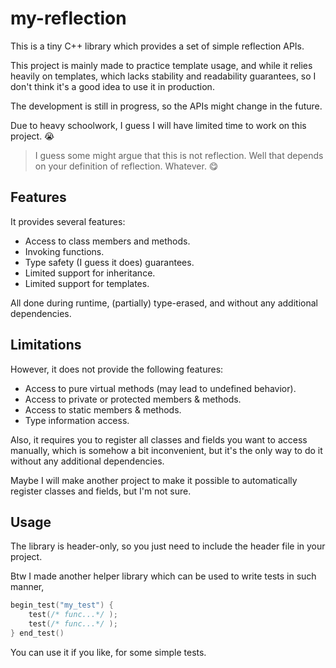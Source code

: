 # my-reflection

This is a tiny C++ library which provides a set of simple reflection APIs.

This project is mainly made to practice template usage, and while it relies heavily on templates,
which lacks stability and readability guarantees,
so I don't think it's a good idea to use it in production.

The development is still in progress, so the APIs might change in the future.

Due to heavy schoolwork, I guess I will have limited time to work on this project. 😭

>
> I guess some might argue that this is not reflection.
> Well that depends on your definition of reflection.
> Whatever. 😋
> 

## Features
It provides several features:

* Access to class members and methods.
* Invoking functions.
* Type safety (I guess it does) guarantees.
* Limited support for inheritance.
* Limited support for templates.

All done during runtime, (partially) type-erased, and without any additional dependencies.

## Limitations
However, it does not provide the following features:

* Access to pure virtual methods (may lead to undefined behavior).
* Access to private or protected members & methods.
* Access to static members & methods.
* Type information access.

Also, it requires you to register all classes and fields you want to access manually,
which is somehow a bit inconvenient, but it's the only way to do it without any additional dependencies.

Maybe I will make another project to make it possible to automatically register classes and fields,
but I'm not sure.

## Usage
The library is header-only, so you just need to include the header file in your project.

Btw I made another helper library which can be used to write tests in such manner,

```c++
begin_test("my_test") {
    test(/* func...*/ );
    test(/* func...*/ );
} end_test()
```

You can use it if you like, for some simple tests.